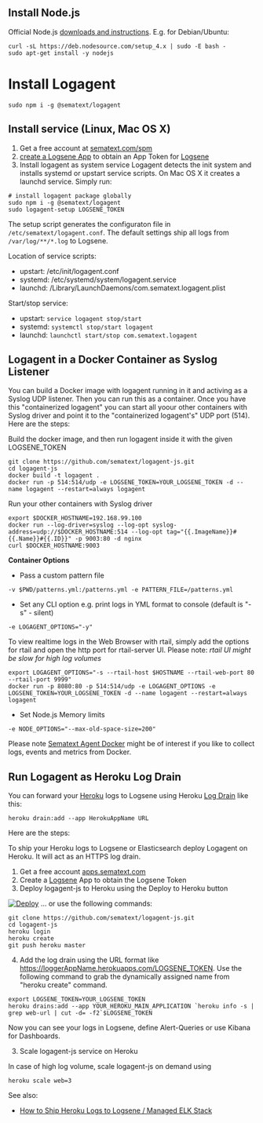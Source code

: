 ## Install Node.js 

Official Node.js [downloads and instructions](https://nodejs.org/en/download/).
E.g. for Debian/Ubuntu:
```
curl -sL https://deb.nodesource.com/setup_4.x | sudo -E bash -
sudo apt-get install -y nodejs
```

# Install Logagent
```
sudo npm i -g @sematext/logagent 
```

## Install service (Linux, Mac OS X)

1. Get a free account at [sematext.com/spm](https://apps.sematext.com/users-web/register.do)
2. [create a Logsene App](https://apps.sematext.com/logsene-reports/registerApplication.do) to obtain an App Token for [Logsene](http://www.sematext.com/logsene/) 
3. Install logagent as system service
Logagent detects the init system and installs systemd or upstart service scripts. 
On Mac OS X it creates a launchd service. Simply run:
```
# install logagent package globally 
sudo npm i -g @sematext/logagent
sudo logagent-setup LOGSENE_TOKEN
```

The setup script generates the configuraton file in ```/etc/sematext/logagent.conf```.
The default settings ship all logs from ```/var/log/**/*.log``` to Logsene. 

Location of service scripts:
- upstart: /etc/init/logagent.conf
- systemd: /etc/systemd/system/logagent.service
- launchd: /Library/LaunchDaemons/com.sematext.logagent.plist

Start/stop service: 
- upstart: ```service logagent stop/start```
- systemd: ```systemctl stop/start logagent```
- launchd: ```launchctl start/stop com.sematext.logagent```


## Logagent in a Docker Container as Syslog Listener
You can build a Docker image with logagent running in it and activing as a Syslog UDP listener.  Then you can run this as a container.  Once you have this "containerized logagent" you can start all yoour other containers with Syslog driver and point it to the "containerized logagent's" UDP port (514).  Here are the steps:

Build the docker image, and then run logagent inside it with the given LOGSENE_TOKEN
```
git clone https://github.com/sematext/logagent-js.git
cd logagent-js
docker build -t logagent . 
docker run -p 514:514/udp -e LOGSENE_TOKEN=YOUR_LOGSENE_TOKEN -d --name logagent --restart=always logagent
```

Run your other containers with Syslog driver
```
export $DOCKER_HOSTNAME=192.168.99.100
docker run --log-driver=syslog --log-opt syslog-address=udp://$DOCKER_HOSTNAME:514 --log-opt tag="{{.ImageName}}#{{.Name}}#{{.ID}}" -p 9003:80 -d nginx
curl $DOCKER_HOSTNAME:9003
```

**Container Options**
- Pass a custom pattern file
```
-v $PWD/patterns.yml:/patterns.yml -e PATTERN_FILE=/patterns.yml
```
- Set any CLI option
e.g. print logs in YML format to console (default is "-s" - silent)
```
-e LOGAGENT_OPTIONS="-y"
```

To view realtime logs in the Web Browser with rtail, simply add the options for rtail and open the http port for rtail-server UI. Please note: _rtail UI might be slow for high log volumes_

```
export LOGAGENT_OPTIONS="-s --rtail-host $HOSTNAME --rtail-web-port 80 --rtail-port 9999"
docker run -p 8080:80 -p 514:514/udp -e LOGAGENT_OPTIONS -e LOGSENE_TOKEN=YOUR_LOGSENE_TOKEN -d --name logagent --restart=always logagent
```

- Set Node.js Memory limits
```
-e NODE_OPTIONS="--max-old-space-size=200"
```

Please note [Sematext Agent Docker](https://hub.docker.com/r/sematext/sematext-agent-docker/) might be of interest if you like to collect logs, events and metrics from Docker. 

## Run Logagent as Heroku Log Drain

You can forward your [Heroku](http://www.heroku.com) logs to Logsene using Heroku [Log Drain](https://devcenter.heroku.com/articles/log-drains) like this:
```
heroku drain:add --app HerokuAppName URL
```
Here are the steps:

To ship your Heroku logs to Logsene or Elasticsearch deploy Logagent on Heroku. It will act as an HTTPS log drain. 

1. Get a free account [apps.sematext.com](https://apps.sematext.com/users-web/register.do)
2. Create a [Logsene](http://www.sematext.com/logsene/) App to obtain the Logsene Token
3. Deploy logagent-js to Heroku using the Deploy to Heroku button

[![Deploy](https://www.herokucdn.com/deploy/button.png)](https://heroku.com/deploy?template=https://github.com/sematext/logagent-js) 
... or use the following commands:

  ```
  git clone https://github.com/sematext/logagent-js.git
  cd logagent-js
  heroku login 
  heroku create
  git push heroku master
  ```
4. Add the log drain using the URL format like https://loggerAppName.herokuapps.com/LOGSENE_TOKEN.
  Use the following command to grab the dynamically assigned name from "heroku create" command.

  ```
  export LOGSENE_TOKEN=YOUR_LOGSENE_TOKEN
  heroku drains:add --app YOUR_HEROKU_MAIN_APPLICATION `heroku info -s | grep web-url | cut -d= -f2`$LOGSENE_TOKEN
  ```
Now you can see your logs in Logsene, define Alert-Queries or use Kibana for Dashboards. 

3. Scale logagent-js service on Heroku

In case of high log volume, scale logagent-js on demand using 
```
heroku scale web=3
```
See also:
- [How to Ship Heroku Logs to Logsene / Managed ELK Stack](https://sematext.com/blog/2016/02/18/how-to-ship-heroku-logs-to-logsene-managed-elk-stack/)
